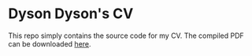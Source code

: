 # Dyson Dyson's CV

This repo simply contains the source code for my CV. The compiled PDF can be downloaded [here](https://doctordalek1963.github.io/cv/cv.pdf).

